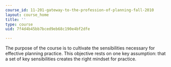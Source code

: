 ```yaml
---
course_id: 11-201-gateway-to-the-profession-of-planning-fall-2010
layout: course_home
title: ''
type: course
uid: 7f4d4b45bb7bced9eb68c190e4bf2dfe

---
```

The purpose of the course is to cultivate the sensibilities necessary for effective planning practice. This objective rests on one key assumption: that a set of key sensibilities creates the right mindset for practice.
